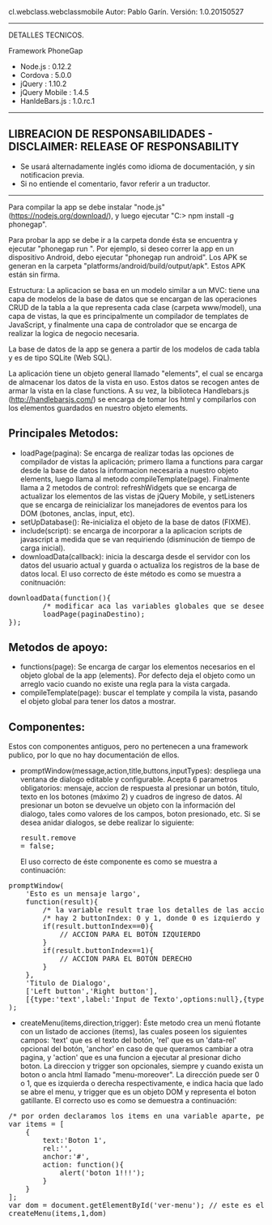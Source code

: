 cl.webclass.webclassmobile
Autor: Pablo Garín.
Versión: 1.0.20150527

-----------------------------
DETALLES TECNICOS.

Framework PhoneGap

- Node.js       : 0.12.2
- Cordova       : 5.0.0
- jQuery        : 1.10.2
- jQuery Mobile : 1.4.5
- HanldeBars.js : 1.0.rc.1

-----------------------------

LIBREACION DE RESPONSABILIDADES - DISCLAIMER: RELEASE OF RESPONSABILITY
-----------------------------
- Se usará alternadamente inglés como idioma de documentación, y sin notificacion previa.
- Si no entiende el comentario, favor referir a un traductor.

-----------------------------

Para compilar la app se debe instalar "node.js" (https://nodejs.org/download/),
y luego ejecutar "C:\> npm install -g phonegap". 

Para probar la app se debe ir a la carpeta donde ésta se encuentra y ejecutar "phonegap 
run <plataforma>". Por ejemplo, si deseo correr la app en un dispositivo Android, debo ejecutar 
"phonegap run android". Los APK se generan en la carpeta "platforms/android/build/output/apk". 
Estos APK están sin firma.

Estructura: La aplicacion se basa en un modelo similar a un MVC:
tiene una capa de modelos de la base de datos que se encargan de las
operaciones CRUD de la tabla a la que representa cada clase (carpeta 
www/model), una capa de vistas, la que es principalmente un compilador
de templates de JavaScript, y finalmente una capa de controlador que se
encarga de realizar la logica de negocio necesaria.

La base de datos de la app se genera a partir de los 
modelos de cada tabla y es de tipo SQLite (Web SQL). 

La aplicación tiene un objeto general llamado "elements",
el cual se encarga de almacenar los datos de la vista en uso. Estos 
datos se recogen antes de armar la vista en la clase functions. A su 
vez, la biblioteca Handlebars.js (http://handlebarsjs.com/) se encarga
de tomar los html y compilarlos con los elementos guardados en nuestro 
objeto elements.

Principales Metodos: 
---------------------
- loadPage(pagina): Se encarga de realizar todas las opciones de
  compilador de vistas la aplicación; primero llama a functions para cargar 
  desde la base de datos la informacion necesaria a nuestro objeto elements,
  luego llama al metodo compileTemplate(page). Finalmente llama a 2 metodos
  de control: refreshWidgets que se encarga de actualizar los elementos de
  las vistas de jQuery Mobile, y setListeners que se encarga de reinicializar
  los manejadores de eventos para los DOM (botones, anclas, input, etc).
- setUpDatabase(): Re-inicializa el objeto de la base de datos (FIXME).
- include(script): se encarga de incorporar a la aplicacion scripts de
  javascript a medida que se van requiriendo (disminución de tiempo de 
  carga inicial).
- downloadData(callback): inicia la descarga desde el servidor con los
  datos del usuario actual y guarda o actualiza los registros de la base 
  de datos local. El uso correcto de éste método es como se muestra a conitnuación:
<pre>downloadData(function(){
		/* modificar aca las variables globales que se deseen */
		loadPage(paginaDestino);
});</pre>

Metodos de apoyo:
---------------------
- functions(page): Se encarga de cargar los elementos necesarios en el
  objeto global de la app (elements). Por defecto deja el objeto como un
  arreglo vacio cuando no existe una regla para la vista cargada.
- compileTemplate(page): buscar el template y compila la vista, pasando el
  objeto global para tener los datos a mostrar.

Componentes:
---------------------
Estos con componentes antiguos, pero no pertenecen a una framework publico, por lo que no hay documentación de ellos.
- promptWindow(message,action,title,buttons,inputTypes): despliega una ventana de dialogo editable y configurable. Acepta 6 parametros obligatorios: mensaje, accion de respuesta al presionar un botón, titulo, texto en los botones (máximo 2) y cuadros de ingreso de datos. Al presionar un boton se devuelve un objeto con la información del dialogo, tales como valores de los campos, boton presionado, etc. Si se desea anidar dialogos, se debe realizar lo siguiente:<pre>result.remove = false;</pre>El uso correcto de éste componente es como se muestra a continuación:
<pre>
promptWindow(
	'Esto es un mensaje largo',
	function(result){
		/* la variable result trae los detalles de las acciones del dialogo */
		/* hay 2 buttonIndex: 0 y 1, donde 0 es izquierdo y 1 es derecho */
		if(result.buttonIndex==0){
			// ACCION PARA EL BOTÓN IZQUIERDO
		}
		if(result.buttonIndex==1){
			// ACCION PARA EL BOTÓN DERECHO
		}
	},
	'Titulo de Dialogo',
	['Left button','Right button'],
	[{type:'text',label:'Input de Texto',options:null},{type:'select',label:'Select',options:[{value:1,label:'primera opcion'},{value:2,lable:'segunda opcion'}]}]
);
</pre>
- createMenu(items,direction,trigger): Éste metodo crea un menú flotante con un listado de acciones (items), las cuales poseen los siguientes campos: 'text' que es el texto del botón, 'rel' que es un 'data-rel' opcional del botón, 'anchor' en caso de que queramos cambiar a otra pagina, y 'action' que es una funcion a ejecutar al presionar dicho boton. La direccion y trigger son opcionales, siempre y cuando exista un boton o ancla html llamado "menu-moreover". La dirección puede ser 0 o 1, que es izquierda o derecha respectivamente, e indica hacia que lado se abre el menu, y trigger que es un objeto DOM y representa el boton gatillante. El correcto uso es como se demuestra a continuación:
<pre>
/* por orden declaramos los items en una variable aparte, pero no es obligatorio */
var items = [
	{
		text:'Boton 1',
		rel:'',
		anchor:'#',
		action: function(){
			alert('boton 1!!!');
		}
	}
];
var dom = document.getElementById('ver-menu'); // este es el boton en el html que abre el menu
createMenu(items,1,dom)
</pre>

